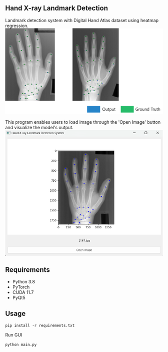 ## Hand X-ray Landmark Detection
Landmark detection system with Digital Hand Atlas dataset using heatmap regression.
![output.png](utils%2Foutput.png)

This program enables users to load image through the 'Open Image' button and visualize the model's output.
![main.png](utils%2Fmain.png)

## Requirements
* Python 3.8
* PyTorch
* CUDA 11.7
* PyQt5

## Usage
```
pip install -r requirements.txt
```

Run GUI
```
python main.py
```

